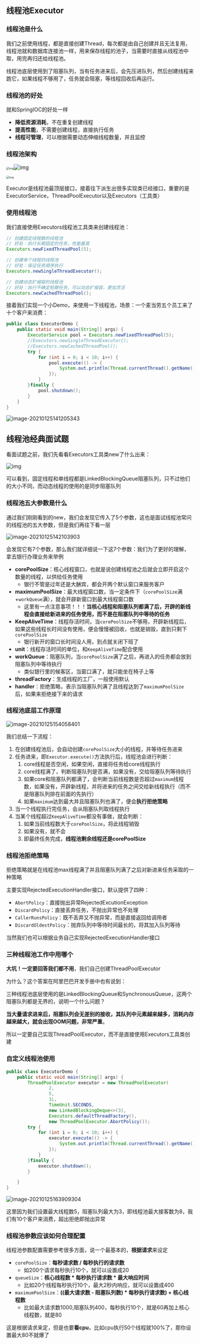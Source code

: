 ## 线程池Executor

### 线程池是什么

我们之前使用线程，都是直接创建Thread，每次都是由自己创建并且无法复用，线程池就和数据库连接池一样，用来保存线程的池子，当需要时直接从线程池中取，用完再归还给线程池。

线程池底层使用到了阻塞队列，当有任务进来后，会先压进队列，然后创建线程来跑它，如果线程不够用了，任务就会阻塞，等线程回收后再运行。

### 线程池的好处

就和SpringIOC的好处一样

- **降低资源消耗**，不在重复创建线程
- **提高性能**，不需要创建线程，直接执行任务
- **线程可管理**，可以根据需要动态伸缩线程数量，并且监控

### 线程池架构

<img src="image/ae52390fe5dc4e91beb9907a4c9a5087" alt="img" style="zoom:50%;" />![img](image/fd1ff7872e814e868c8d4d7f9f4e4c9e)

<img src="image/fd1ff7872e814e868c8d4d7f9f4e4c9e" alt="img" style="zoom:50%;" />

Executor是线程池最顶层接口，接着往下派生出很多实现类已经接口，重要的是ExecutorService，ThreadPoolExecutor以及Executors（工具类）

### 使用线程池

我们直接使用Executors线程池工具类来创建线程池：

```java
// 创建固定线程数的线程池
// 好处：执行长期固定的任务，性能最高
Executors.newFixedThreadPool(5);

// 创建单个线程的线程池
// 好处：保证任务顺序执行
Executors.newSingleThreadExecutor();

// 创建动态扩缩容的线程池
// 好处：执行不确定短期任务，可以动态扩缩容，更加灵活
Executors.newCachedThreadPool();
```

接着我们实现一个小Demo，来使用一下线程池，场景：一个麦当劳五个员工来了十个客户来消费：

```java
public class ExecutorDemo {
    public static void main(String[] args) {
        ExecutorService pool = Executors.newFixedThreadPool(5);
        //Executors.newSingleThreadExecutor();
        //Executors.newCachedThreadPool();
        try {
            for (int i = 0; i < 10; i++) {
                pool.execute(() -> {
                    System.out.println(Thread.currentThread().getName() + " 客户来消费");
                });
            }
        }finally {
            pool.shutdown();
        }
    }
}
```

![image-20210125141205343](image/image-20210125141205343.png)

## 线程池经典面试题

看面试题之前，我们先看看Executors工具类new了什么出来：

![img](image/75fc6c818eaf48c29d758c430d377132)

可以看到，固定线程和单线程都是LinkedBlockingQueue阻塞队列，只不过他们的大小不同，而动态线程的使用的是同步阻塞队列

### 线程池五大参数是什么

通过我们刚刚看到的new，我们会发现它传入了5个参数，这也是面试线程池常问的线程池的五大参数，但是我们再往下看一层

![image-20210125142103903](image/image-20210125142103903.png)

会发现它有7个参数，那么我们就详细说一下这7个参数：我们为了更好的理解，拿去银行办理业务来举例

- **corePoolSize**：核心线程窗口，也就是说创建线程池之后就会立即开启这个数量的线程，以供给任务使用
  - 银行不管是过年还是大酬宾，都会开两个默认窗口来服务客户
- **maximumPoolSize**：最大线程窗口数，当一定条件下（`corePoolSize`满+`workQueue`满），就会开辟新窗口到最大线程窗口数
  - 这里有一点注意事项！！！**当核心线程和阻塞队列都满了后，开辟的新线程会直接给新进来的任务使用，而不是在阻塞队列中等待的任务**
- **KeepAliveTime**：线程存活时间，当`corePoolSize`不够用，开辟新线程后，如果这些线程长时间没有使用，便会慢慢被回收，也就是销毁，直到只剩下`corePoolSize`
  - 银行新开的窗口长时间没人用，到点就关闭下班了
- **unit**：线程存活时间的单位，和`KeepAliveTime`配合使用
- **workQueue**：阻塞队列，当`corePoolSize`满了之后，再进入的任务都会放到阻塞队列中等待执行
  - 类似银行里的候客区，当窗口满了，就只能坐在椅子上等
- **threadFactory**：生成线程的工厂，一般使用默认
- **handler**：拒绝策略，表示当阻塞队列满了且线程达到了`maximumPoolSize`后，如果来拒绝接下来的请求

### 线程池底层工作原理

![image-20210125154058401](image/image-20210125154058401.png)

我们总结一下流程：

1. 在创建线程池后，会自动创建`corePoolSize`大小的线程，并等待任务进来
2. 任务进来，即`Executor.execute()`方法执行后，线程池会进行判断：
   1. core线程是否空闲，如果空闲，直接将任务给core线程执行
   2. core线程满了，判断阻塞队列是否满，如果没有，交给阻塞队列等待执行
   3. 如果core和阻塞队列都满了，会判断当前线程数是否超过`maximum`线程数，如果没有，开辟新线程，并将进来的任务之间交给新线程执行（而不是阻塞队列排在前面的先执行）
   4. 如果`maximum`达到最大并且阻塞队列也满了，便会**执行拒绝策略**
3. 当一个线程执行完任务，会从阻塞队列取线程执行
4. 当某个线程超过`KeepAliveTime`都没有事做，就会判断：
   1. 如果当前线程数大于`corePoolSize`，将此线程销毁
   2. 如果没有，就不会
   3. 即最终任务完成，**线程池剩余线程还是corePoolSize**

### 线程池拒绝策略

拒绝策略就是在线程池max线程满了并且阻塞队列满了之后对新进来任务采取的一种策略

主要实现RejectedExecutionHandler接口，默认提供了四种：

- `AbortPolicy`：直接抛出异常RejectedExcutionException
- `DiscardPolicy`：直接丢弃任务，不抛出异常也不处理
- `CallerRunsPolicy`：既不丢弃又不抛异常，而是直接返回给调用者
- `DiscardOldestPolicy`：抛弃队列中等待时间最长的，将其加入队列等待

当然我们也可以根据业务自己实现RejectedExecutionHandler接口

### 三种线程池工作中用哪个

**大坑！一定要回答我们都不用**，我们自己创建ThreadPoolExecutor

为什么？这个答案在阿里巴巴开发手册中也有说到：

三种线程池底层使用的是LinkedBlockingQueue和SynchronousQueue，这两个阻塞队列都是无界的，说明一个什么问题？

**当大量请求进来后，阻塞队列会无差别的接收，其队列中元素越来越多，消耗内存越来越大，就会出现OOM问题，非常严重**。

所以一定要自己实现ThreadPoolExecutor，而不是直接使用Executors工具类创建

### 自定义线程池使用

```java
public class ExecutorDemo {
    public static void main(String[] args) {
        ThreadPoolExecutor executor = new ThreadPoolExecutor(
                2,
                5,
                1L,
                TimeUnit.SECONDS,
                new LinkedBlockingDeque<>(3),
                Executors.defaultThreadFactory(),
                new ThreadPoolExecutor.AbortPolicy());
        try {
            for (int i = 0; i < 10; i++) {
                executor.execute(() -> {
                    System.out.println(Thread.currentThread().getName() + " 客户来消费");
                });
            }
        }finally {
            executor.shutdown();
        }

    }
}
```

![image-20210125163909304](image/image-20210125163909304.png)

这里因为我们设置最大线程数5，阻塞队列最大为3，即线程池最大接客数为8，我们有10个客户来消费，超出拒绝即抛出异常

### 线程池参数应该如何合理配置

线程池参数配置需要参考很多方面，说一个最基本的，**根据请求**来设定

- `corePoolSize`：**每秒请求数 / 每秒执行的请求数**
  - 如200个请求每秒执行10个，就可以设置成20
- `queueSize`：**核心线程数 * 每秒执行请求数 * 最大响应时间**
  - 比如20个线程每秒执行10个，最大2秒内响应，就可以设置成400
- `maximumPoolSize`：**((最大请求数 - 阻塞队列数) * 每秒执行请求数) + 核心线程数**
  - 比如最大请求数1000,阻塞队列400，每秒执行10个，就是60再加上核心线程数，就是80

这是根据请求来定，但是也要**看cpu**，比如cpu执行50个线程就100%了，那你设置最大80不就爆了